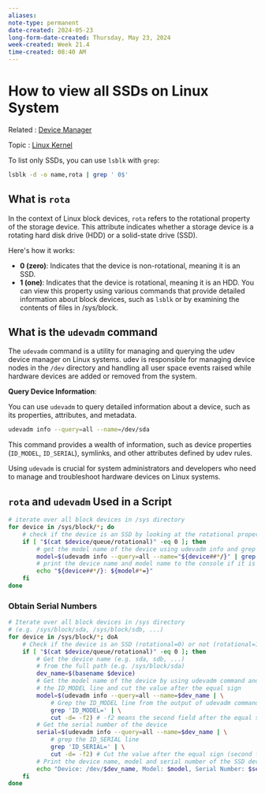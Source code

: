 ```yaml
---
aliases:
note-type: permanent
date-created: 2024-05-23
long-form-date-created: Thursday, May 23, 2024
week-created: Week 21.4
time-created: 08:40 AM
---
```


# How to view all SSDs on Linux System

Related : [Device Manager](Device%20Manager)

Topic : [Linux Kernel](../3-permanent-notes-🧲/Linux%20Kernel.md)

To list only SSDs, you can use `lsblk` with `grep`:

```sh
lsblk -d -o name,rota | grep ' 0$'
```

## What is `rota`

In the context of Linux block devices, `rota` refers to the rotational property of the storage device. This attribute indicates whether a storage device is a rotating hard disk drive (HDD) or a solid-state drive (SSD).

Here's how it works:

- **0 (zero)**: Indicates that the device is non-rotational, meaning it is an SSD.
- **1 (one)**: Indicates that the device is rotational, meaning it is an HDD.
  You can view this property using various commands that provide detailed information
  about block devices, such as `lsblk` or by examining the contents of files in /sys/block.

## What is the `udevadm` command

The `udevadm` command is a utility for managing and querying the udev device manager on
Linux systems. udev is responsible for managing device nodes in the `/dev` directory and
handling all user space events raised while hardware devices are added or removed from
the system.

**Query Device Information**:

You can use `udevadm` to query detailed information about a device, such as its properties,
attributes, and metadata.

```sh
udevadm info --query=all --name=/dev/sda
```

This command provides a wealth of information, such as device properties (`ID_MODEL`, `ID_SERIAL`), symlinks, and other attributes defined by udev rules.

Using `udevadm` is crucial for system administrators and developers who need to manage and troubleshoot hardware devices on Linux systems.

## `rota` and `udevadm` Used in a Script

```sh
# iterate over all block devices in /sys directory
for device in /sys/block/*; do
    # check if the device is an SSD by looking at the rotational property of the block device queue directory
    if [ "$(cat $device/queue/rotational)" -eq 0 ]; then
        # get the model name of the device using udevadm info and grep
        model=$(udevadm info --query=all --name="${device##*/}" | grep 'ID_MODEL=')
        # print the device name and model name to the console if it is an SSD
        echo "${device##*/}: ${model#*=}"
    fi
done
```

### Obtain Serial Numbers

```sh
# Iterate over all block devices in /sys directory
# (e.g. /sys/block/sda, /sys/block/sdb, ...)
for device in /sys/block/*; doA
    # Check if the device is an SSD (rotational=0) or not (rotational=1)
    if [ "$(cat $device/queue/rotational)" -eq 0 ]; then
        # Get the device name (e.g. sda, sdb, ...)
        # from the full path (e.g. /sys/block/sda)
        dev_name=$(basename $device)
        # Get the model name of the device by using udevadm command and grep
        # the ID_MODEL line and cut the value after the equal sign
        model=$(udevadm info --query=all --name=$dev_name | \
            # Grep the ID_MODEL line from the output of udevadm command
            grep 'ID_MODEL=' | \
            cut -d= -f2) # -f2 means the second field after the equal sign
        # Get the serial number of the device
        serial=$(udevadm info --query=all --name=$dev_name | \
            # grep the ID_SERIAL line
            grep 'ID_SERIAL=' | \
            cut -d= -f2) # Cut the value after the equal sign (second field)
        # Print the device name, model and serial number of the SSD device
        echo "Device: /dev/$dev_name, Model: $model, Serial Number: $serial"
    fi
done
```
